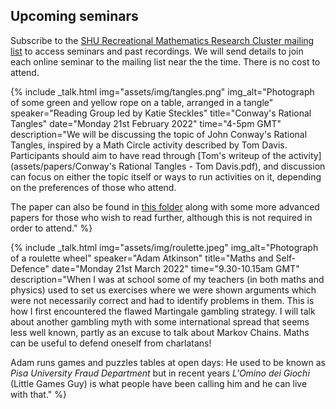 ## Upcoming seminars

Subscribe to the [SHU Recreational Mathematics Research Cluster mailing list](https://www.google.com/url?q=https%3A%2F%2Fwww.jiscmail.ac.uk%2FSHU-RMRC&sa=D&sntz=1&usg=AFQjCNENE6mx8ZdEZVSckovetPHsqedVoA) to access seminars and past recordings. We will send details to join each online seminar to the mailing list near the the time. There is no cost to attend.

<div class='talks'>

{% include _talk.html img="assets/img/tangles.png" img_alt="Photograph of some green and yellow rope on a table, arranged in a tangle" speaker="Reading Group led by Katie Steckles" title="Conway's Rational Tangles" date="Monday 21st February 2022" time="4-5pm GMT" description="We will be discussing the topic of John Conway's Rational Tangles, inspired by a Math Circle activity described by Tom Davis. Participants should aim to have read through [Tom's writeup of the activity](assets/papers/Conway's Rational Tangles - Tom Davis.pdf), and discussion can focus on either the topic itself or ways to run activities on it, depending on the preferences of those who attend.

The paper can also be found in [this folder](https://www.dropbox.com/sh/jlv2oz2dfm0a9sv/AACL4a7sz8f2QdQo7OuBTeLUa?dl=0) along with some more advanced papers for those who wish to read further, although this is not required in order to attend." %}

{% include _talk.html img="assets/img/roulette.jpeg" img_alt="Photograph of a roulette wheel" speaker="Adam Atkinson" title="Maths and Self-Defence" date="Monday 21st March 2022" time="9.30-10.15am GMT" description="When I was at school some of my teachers (in both maths and physics) used to set us exercises where we were shown arguments which were not necessarily correct and had to identify problems in them. This is how I first encountered the flawed Martingale gambling strategy. I will talk about another gambling myth with some international spread that seems less well known, partly as an excuse to talk about Markov Chains. Maths can be useful to defend oneself from charlatans!

Adam runs games and puzzles tables at open days: He used to be known as *Pisa University Fraud Department* but in recent years *L'Omino dei Giochi* (Little Games Guy) is what people have been calling him and he can live with that." %}

</div>
